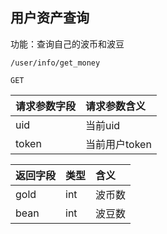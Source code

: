 ## 用户资产查询

功能：查询自己的波币和波豆

~~~
/user/info/get_money
~~~
~~~
GET
~~~

| 请求参数字段        | 请求参数含义  |
| -------- |:------|
|uid | 当前uid  |
|token | 当前用户token  |

| 返回字段        | 类型 |含义  |
| -------- |:------|:------|
| gold        | int   | 波币数  |
| bean        | int   | 波豆数  |


